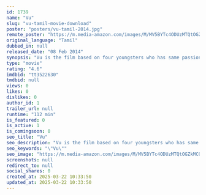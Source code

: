 ```yaml
---
id: 1739
name: "Vu"
slug: "vu-tamil-movie-download"
poster: "posters/vu-tamil-2014.jpg"
remote_poster: "https://m.media-amazon.com/images/M/MV5BYTc4ODUzMTQtOGZkMC00NGRkLTliNzItOTUyZjlhZTY2ODhkXkEyXkFqcGdeQXVyNTM3MDMyMDQ@._V1_SX300.jpg"
original_language: "Tamil"
dubbed_in: null
released_date: "08 Feb 2014"
synopsis: "Vu is the film based on four youngsters who has same passion to become successful film director and the story further reveals with other guy who associates them. The film further shows ..."
type: "movie"
rating: "4.6"
imdbid: "tt3522630"
tmdbid: null
views: 0
likes: 0
dislikes: 0
author_id: 1
trailer_url: null
runtime: "112 min"
is_featured: 0
is_active: 1
is_comingsoon: 0
seo_title: "Vu"
seo_description: "Vu is the film based on four youngsters who has same passion to become successful film director and the story further reveals with other guy who associates them. The film further shows ..."
seo_keywords: "\"Vu\""
seo_image: "https://m.media-amazon.com/images/M/MV5BYTc4ODUzMTQtOGZkMC00NGRkLTliNzItOTUyZjlhZTY2ODhkXkEyXkFqcGdeQXVyNTM3MDMyMDQ@._V1_SX300.jpg"
screenshots: null
redirect_to: null
social_shares: 0
created_at: 2025-03-22 10:33:50
updated_at: 2025-03-22 10:33:50
---
```


